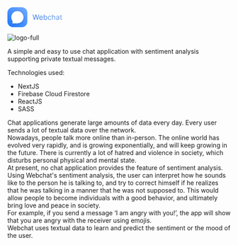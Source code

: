 <svg width="124" height="46" viewBox="0 0 124 46" fill="none" xmlns="http://www.w3.org/2000/svg">
<path d="M32.5029 0H12.5011C5.59694 0 0 5.59694 0 12.5011V32.5029C0 39.4071 5.59694 45.004 12.5011 45.004H32.5029C39.4071 45.004 45.004 39.4071 45.004 32.5029V12.5011C45.004 5.59694 39.4071 0 32.5029 0Z" fill="url(#paint0_linear_114_162)"/>
<g filter="url(#filter0_d_114_162)">
<path fill-rule="evenodd" clip-rule="evenodd" d="M23.1018 36.2614C30.4526 35.9473 36.3156 29.8886 36.3156 22.4605C36.3156 14.8314 30.1311 8.64673 22.5019 8.64673C14.8729 8.64673 8.68823 14.8314 8.68823 22.4605C8.68823 25.1468 9.45503 27.6539 10.7817 29.7751C10.9148 30.0901 11.1276 30.6644 11.4533 31.707C11.7912 32.7889 11.5769 33.8574 11.3972 34.6905L11.3814 34.7636C11.2988 35.1456 11.2262 35.4812 11.2309 35.7354C11.2335 35.8717 11.2581 35.9929 11.3219 36.0879C11.3873 36.1851 11.4883 36.2467 11.6262 36.2727C11.7568 36.2973 12.0341 36.3151 12.4135 36.3278C12.795 36.3407 13.285 36.3488 13.8443 36.3533C14.9629 36.3621 16.3604 36.3562 17.7264 36.3444C19.0925 36.3327 20.4272 36.3149 21.4206 36.3003C21.9171 36.2929 22.3284 36.2863 22.6155 36.2814C22.7591 36.2791 22.8716 36.2772 22.9482 36.2758L23.0357 36.2743L23.0581 36.2739L23.0637 36.2738H23.0652H23.0656C23.0656 36.2738 23.0656 36.2738 23.0655 36.2629L23.0656 36.2738C23.0792 36.2736 23.0917 36.2689 23.1018 36.2614ZM20.9036 36.1827C16.8403 35.7145 13.3137 33.4832 11.1083 30.2733C11.2292 30.6071 11.3817 31.0587 11.5726 31.6698C11.9215 32.7866 11.6988 33.8854 11.5194 34.7168L11.5056 34.7809C11.4211 35.172 11.3515 35.4941 11.3559 35.7331C11.3583 35.8579 11.3809 35.9515 11.4257 36.0182C11.4689 36.0824 11.5376 36.1288 11.6494 36.1498C11.7687 36.1723 12.0358 36.1899 12.4178 36.2029C12.7977 36.2158 13.2863 36.2238 13.8453 36.2283C14.9627 36.2371 16.3595 36.2312 17.7252 36.2194C18.867 36.2096 19.9868 36.1957 20.9036 36.1827Z" fill="white"/>
<path d="M12.9243 30.8726C12.9287 31.2393 13.0774 31.5794 13.1056 31.9433C13.1301 32.2585 13.2328 32.5639 13.2654 32.8784C13.2706 32.9284 13.2832 32.9813 13.2963 33.0301C13.3202 33.1198 13.2813 32.8447 13.2674 32.7528C13.2283 32.494 13.1604 32.2415 13.0788 31.9936C13.0326 31.8533 12.9872 31.7221 12.9016 31.5996C12.8948 31.5899 12.8706 31.525 12.8586 31.5284C12.8344 31.5354 12.8519 31.791 12.8519 31.8178C12.8519 31.9639 12.8474 32.1086 12.8761 32.2528C12.8968 32.3575 12.9243 32.4576 12.9243 32.5649C12.9243 32.5899 12.9252 32.5146 12.9231 32.4898C12.9143 32.3891 12.8943 32.2863 12.8774 32.187C12.8442 31.9922 12.8058 31.7955 12.7553 31.6043C12.728 31.5012 12.6845 31.3414 12.6102 31.2592C12.5531 31.1961 12.5032 31.1284 12.4592 31.0539C12.3541 30.8759 12.2723 30.7113 12.1323 30.5585C12.0915 30.5139 12.0618 30.4607 12.0115 30.4195C11.9613 30.3785 11.9082 30.3318 11.8611 30.2872C11.8298 30.2577 11.8432 30.2812 11.8584 30.3047C11.8824 30.3418 11.8706 30.3896 11.898 30.4262C11.928 30.4662 11.96 30.5616 11.9692 30.6121C11.9906 30.7301 12.0776 30.8446 12.1027 30.9638C12.1176 31.0345 12.1251 31.0999 12.1417 31.1679C12.1601 31.2436 12.1709 31.3196 12.1873 31.3935C12.1997 31.4494 12.1957 31.5479 12.2236 31.5949C12.251 31.6411 12.2598 31.7186 12.2598 31.7721C12.2598 31.8453 12.3049 31.9081 12.3082 31.987C12.3116 32.0702 12.3542 32.1484 12.3565 32.2313C12.359 32.3213 12.4048 32.404 12.4048 32.4971C12.4048 32.5742 12.4333 32.6363 12.4504 32.7092C12.479 32.8305 12.4532 32.9842 12.4532 33.108C12.4532 33.1872 12.4977 33.2588 12.5014 33.3375C12.5041 33.3928 12.5462 33.4368 12.5498 33.492C12.5514 33.5175 12.5429 33.5499 12.5558 33.5731C12.5766 33.6104 12.562 33.6905 12.562 33.7336C12.562 33.7851 12.562 33.6306 12.562 33.5791" stroke="white" stroke-width="0.375033" stroke-linecap="round"/>
<path d="M12.5152 33.407C12.5152 33.4351 12.515 33.4609 12.5049 33.4875C12.4965 33.5099 12.4982 33.5337 12.4943 33.5571C12.4905 33.5793 12.4818 33.5979 12.4818 33.6205C12.4818 33.6885 12.4818 33.7565 12.4818 33.8245C12.4818 33.8861 12.4714 33.9455 12.4568 34.0044C12.444 34.0551 12.4508 34.1065 12.4376 34.1569C12.4297 34.1875 12.4275 34.2163 12.4275 34.2477C12.4275 34.2742 12.4166 34.2961 12.415 34.3224C12.4135 34.3461 12.4049 34.3763 12.3964 34.398C12.384 34.4302 12.3963 34.3804 12.3973 34.372C12.3996 34.3538 12.4009 34.3383 12.4056 34.32C12.4097 34.3048 12.4134 34.2571 12.4107 34.2727C12.4047 34.3089 12.4015 34.34 12.3866 34.3744C12.3782 34.3937 12.369 34.4106 12.363 34.4304C12.3571 34.4502 12.3501 34.4735 12.3407 34.4917C12.3325 34.5078 12.3278 34.5289 12.3273 34.547C12.327 34.5546 12.3272 34.5521 12.3282 34.5446C12.3309 34.5234 12.3354 34.5025 12.3398 34.4816C12.3575 34.3962 12.3756 34.3113 12.3899 34.2255" stroke="white" stroke-width="0.375033" stroke-linecap="round"/>
<path d="M12.39 34.5342C12.3746 34.5973 12.3647 34.6672 12.3367 34.7267C12.3314 34.738 12.3285 34.7454 12.32 34.7546C12.3073 34.7683 12.294 34.814 12.294 34.768C12.294 34.7514 12.294 34.7346 12.294 34.718C12.294 34.6885 12.2726 34.741 12.2699 34.7481C12.2431 34.8162 12.2209 34.8878 12.1875 34.9529C12.1695 34.988 12.1547 35.023 12.1476 35.0621C12.1405 35.1011 12.1228 35.1371 12.1228 35.1782C12.1228 35.2192 12.1051 35.2549 12.0987 35.2946C12.0935 35.3271 12.0872 35.3601 12.079 35.3922C12.0503 35.5038 12.0429 35.6256 12.0604 35.7392C12.0661 35.7762 12.0729 35.8171 12.0843 35.8526C12.0877 35.8631 12.0934 35.8736 12.0996 35.8828C12.1065 35.8929 12.1114 35.9075 12.1186 35.9162C12.15 35.9542 12.1889 35.9544 12.2272 35.9788C12.2607 36.0002 12.3154 36.0017 12.3545 36.0102C12.3689 36.0133 12.3839 36.0206 12.3986 36.0206C12.4097 36.0206 12.4204 36.0199 12.4311 36.0233C12.4685 36.0351 12.5049 36.0403 12.5433 36.0477C12.5752 36.0538 12.6023 36.0623 12.6349 36.0623C12.6968 36.0623 12.763 36.0562 12.8242 36.0665C12.8621 36.0728 12.8954 36.0791 12.9342 36.0791C12.9782 36.0791 13.0227 36.077 13.0663 36.0832C13.0941 36.0872 13.1227 36.0912 13.1509 36.0916C13.1826 36.0918 13.2066 36.096 13.2369 36.1015C13.2575 36.1053 13.2789 36.1037 13.2997 36.1068C13.3175 36.1096 13.3338 36.1171 13.3514 36.1201C13.3723 36.1236 13.3958 36.1207 13.4168 36.1207C13.4706 36.1207 13.5244 36.1207 13.578 36.1207C13.7063 36.1207 13.8346 36.1207 13.9629 36.1207C13.9813 36.1207 13.9952 36.1276 14.0125 36.1289C14.0354 36.1306 14.0591 36.1291 14.0821 36.1291C14.1545 36.1291 14.2256 36.1375 14.298 36.1375C14.4288 36.1375 14.5592 36.1416 14.69 36.1416C14.743 36.1416 14.7956 36.1459 14.8487 36.1459C14.9002 36.1459 14.9526 36.1427 15.0036 36.15" stroke="white" stroke-width="0.375033" stroke-linecap="round"/>
<path d="M15.0446 36.1201H21.6897" stroke="white" stroke-width="0.375033" stroke-linecap="round"/>
<path d="M12.3247 31.0852C12.3413 31.3669 12.4467 31.633 12.4754 31.9109C12.4907 32.0598 12.5515 32.2227 12.6157 32.3567C12.7611 32.66 12.8177 32.9976 12.8177 33.3317C12.8177 33.6661 12.8177 34.0005 12.8177 34.3347C12.8177 34.4594 12.7707 34.549 12.7438 34.6669C12.7108 34.8112 12.6463 34.9398 12.6013 35.0797C12.5897 35.1162 12.5964 35.1586 12.5959 35.1961C12.5953 35.2377 12.5808 35.2723 12.5739 35.3125C12.5675 35.3498 12.5714 35.3846 12.5562 35.4207C12.5488 35.4382 12.516 35.5205 12.5239 35.4583C12.5405 35.3282 12.5773 35.1974 12.6034 35.0688C12.6498 34.8403 12.6838 34.6089 12.7342 34.3814C12.7598 34.2655 12.7784 34.1536 12.7807 34.0348C12.7829 33.9191 12.7674 34.0313 12.7472 34.0876C12.6903 34.2455 12.6265 34.4011 12.5725 34.56C12.526 34.697 12.4963 34.839 12.4487 34.9757C12.406 35.0977 12.3943 35.2226 12.3425 35.34C12.3066 35.4212 12.1538 35.6227 12.2658 35.6919C12.4907 35.8305 12.7066 35.8548 12.9628 35.8548C13.1876 35.8548 13.4307 35.8295 13.653 35.8624C13.7549 35.8774 13.8587 35.8918 13.9598 35.9109C14.027 35.9236 14.0844 35.9506 14.1542 35.9528C14.4203 35.9608 14.6877 35.9534 14.954 35.9534C15.084 35.9534 15.227 35.9704 15.3559 35.952C15.4424 35.9396 15.5307 35.9078 15.6174 35.8918C15.7291 35.8711 15.8447 35.8623 15.9536 35.8301C16.3225 35.7212 16.7317 35.7562 17.1114 35.7562C17.6909 35.7562 18.2704 35.7562 18.8499 35.7562C19.1954 35.7562 19.5409 35.7562 19.8864 35.7562C19.9438 35.7562 20.0011 35.7562 20.0583 35.7562C20.1161 35.7562 20.0932 35.789 20.1261 35.8055" stroke="white" stroke-width="0.375033" stroke-linecap="round"/>
<path d="M19.3744 35.6575C19.094 35.6436 18.8135 35.6073 18.5329 35.589C18.271 35.5721 18.0171 35.5125 17.7613 35.4576C17.481 35.3975 17.2012 35.3399 16.9218 35.2761C16.6493 35.214 16.3704 35.1862 16.0974 35.1262C15.5662 35.0095 15.0462 34.7384 14.6116 34.4142C14.4753 34.3123 14.3922 34.1923 14.2912 34.0588C14.2206 33.9655 14.1307 33.9026 14.0378 33.8335C13.9503 33.7684 13.89 33.683 13.8222 33.5986C13.7492 33.5078 13.6728 33.4163 13.6093 33.3186C13.5053 33.1585 13.4025 32.9979 13.2984 32.8379C13.2343 32.7394 13.2065 32.6256 13.1574 32.5216C13.1341 32.4725 13.0663 32.3439 13.0643 32.4764C13.0598 32.7706 13.0643 33.0654 13.0643 33.3597C13.0643 33.476 13.0855 33.6146 13.0588 33.7281C13.0316 33.8431 12.9859 33.9609 12.9684 34.0773C12.9534 34.1774 12.9176 34.2789 12.9164 34.3785C12.9151 34.4804 12.904 34.5814 12.904 34.6839C12.904 34.7806 12.9059 34.8775 12.904 34.9742C12.9025 35.0561 12.8646 35.1277 12.8451 35.2056C12.8267 35.2792 12.7966 35.3582 12.7712 35.4303C12.7506 35.4886 12.7506 35.5518 12.7342 35.611C12.7168 35.6738 12.7749 35.6175 12.7937 35.6014C12.8441 35.5584 12.91 35.5096 12.9479 35.4549C12.9765 35.4134 12.9967 35.3594 13.0095 35.3111C13.0256 35.2494 13.0608 35.1959 13.0765 35.1343C13.1271 34.9376 13.1323 34.7318 13.1629 34.5319C13.177 34.4395 13.2054 34.35 13.2176 34.2573C13.2276 34.181 13.2195 34.1043 13.2271 34.028C13.2348 33.9527 13.2553 33.8835 13.2724 33.8102C13.2902 33.7341 13.2914 33.6555 13.3134 33.5802C13.3339 33.5103 13.3512 33.4474 13.36 33.3747C13.3637 33.3446 13.3839 33.2727 13.3847 33.3487C13.3877 33.6581 13.3847 33.9677 13.3847 34.2771C13.3847 34.5402 13.4077 34.8148 13.3724 35.0755C13.3572 35.1876 13.3139 35.2919 13.3108 35.4055C13.3098 35.4413 13.2559 35.5158 13.2244 35.5315C13.1811 35.5531 13.1013 35.618 13.1013 35.5398C13.1013 35.1203 13.1843 34.6881 13.2641 34.2771C13.3217 33.9816 13.2984 33.6748 13.2984 33.3747C13.2984 33.2319 13.2984 33.089 13.2984 32.9462" stroke="white" stroke-width="0.375033" stroke-linecap="round"/>
<path d="M13.0889 32.0588C13.4394 32.2937 13.7502 32.5816 14.0995 32.8189C14.2891 32.9477 14.4831 33.0837 14.6898 33.1846C14.7189 33.1988 14.8508 33.2626 14.7499 33.1982C14.2116 32.8547 13.6386 32.5793 13.0848 32.2644C12.995 32.2132 13.2098 32.4302 13.286 32.4999C13.552 32.7422 13.8954 32.9063 14.2119 33.0709C14.3124 33.1232 14.4179 33.1832 14.5281 33.2147C14.5638 33.2248 14.4584 33.1893 14.4226 33.1791C14.1901 33.1122 13.9583 33.0584 13.7188 33.0216C13.6902 33.0172 13.6049 33.0068 13.6318 33.0174C13.7054 33.0466 13.7861 33.0666 13.8626 33.0846C14.357 33.2012 14.863 33.2763 15.3607 33.379C15.5721 33.4226 15.7837 33.4653 15.9954 33.5077C16.0454 33.5177 16.1964 33.5378 16.1454 33.5378C16.065 33.5378 15.9686 33.5158 15.8934 33.503C15.5341 33.4412 15.1768 33.3757 14.8143 33.3338C14.4648 33.2934 14.112 33.2654 13.7599 33.2639C13.6962 33.2637 13.6283 33.2638 13.5654 33.2791C13.4579 33.305 13.6451 33.3725 13.6641 33.3776C13.9556 33.4566 14.2731 33.4386 14.5719 33.4392C14.673 33.4395 14.7825 33.4295 14.8835 33.4413C14.9245 33.4461 14.8035 33.4648 14.7623 33.468C14.4496 33.4921 14.1335 33.472 13.8202 33.479C13.7609 33.4802 13.6843 33.4758 13.6243 33.4878C13.562 33.5003 13.7512 33.4886 13.8147 33.4886C14.2782 33.4886 14.743 33.4835 15.2059 33.5132C15.2599 33.5166 15.419 33.5347 15.3655 33.5426C15.2549 33.559 15.1346 33.55 15.0238 33.5502C14.6111 33.551 14.1969 33.539 13.7846 33.5583C13.6737 33.5636 13.343 33.5761 13.4532 33.5899C13.8437 33.6387 14.2466 33.6211 14.639 33.6241C15.0553 33.6272 15.4787 33.6294 15.8906 33.6981C15.8974 33.6992 15.9049 33.6996 15.9105 33.7035C15.9234 33.7125 15.8796 33.7094 15.864 33.7097C15.7475 33.7125 15.6306 33.7104 15.5141 33.7104C15.0774 33.7104 14.6366 33.6929 14.2009 33.7241C14.0718 33.7334 13.9383 33.7469 13.8119 33.7761C13.7596 33.7882 13.7733 33.7989 13.8174 33.809C14.1185 33.8779 14.4355 33.8983 14.7432 33.9049C14.926 33.9088 15.1093 33.9076 15.2922 33.9076C15.3417 33.9076 15.4342 33.8964 15.4881 33.9103C15.5118 33.9165 15.4393 33.9186 15.4148 33.9193C15.2746 33.9223 15.1339 33.9196 14.9937 33.9199C14.6188 33.9205 14.2091 33.8833 13.8393 33.9638C13.7529 33.9825 13.8677 34.0038 13.8832 34.0069C14.053 34.04 14.2285 34.0453 14.4007 34.05C14.8538 34.0624 15.3075 34.0555 15.7606 34.0555C16.5749 34.0555 14.1318 34.048 13.3175 34.0583C13.177 34.06 13.0326 34.0584 12.8924 34.0739C12.8444 34.0793 12.8456 34.0881 12.8917 34.1006C13.3593 34.2275 13.8586 34.2748 14.3377 34.3307C14.931 34.4 15.5311 34.4467 16.1139 34.5841C16.1458 34.5916 16.2358 34.6094 16.1405 34.6156C15.9749 34.6263 15.8072 34.6222 15.6415 34.6224C15.1223 34.6232 14.5939 34.5944 14.0762 34.6402C14.0293 34.6443 13.9007 34.6444 13.9386 34.6723C13.9858 34.7072 14.1518 34.7115 14.1954 34.7156C14.8204 34.7732 15.4555 34.7445 16.0824 34.7456C16.1221 34.7457 16.1618 34.7456 16.2015 34.7463C16.2888 34.7478 16.1874 34.7512 16.17 34.7518C15.911 34.76 15.6514 34.7577 15.3922 34.758C14.7905 34.7585 14.1889 34.7546 13.5873 34.7676C13.513 34.7692 13.5984 34.7463 13.6188 34.7402C13.7487 34.7012 13.8807 34.6702 14.0118 34.6361C14.031 34.6312 14.1746 34.6086 14.1974 34.5799C14.2232 34.5477 14.1175 34.5564 14.0762 34.5539C13.7981 34.5367 13.5138 34.5431 13.2354 34.5512C13.1906 34.5526 13.0575 34.5604 13.1019 34.5663C13.2325 34.5836 13.3744 34.5728 13.5052 34.5731C13.8402 34.5737 14.1752 34.5731 14.5104 34.5731C14.9414 34.5731 13.6284 34.5246 13.2204 34.6634C13.0604 34.718 13.2939 34.8288 13.3463 34.8525C13.6701 34.9977 14.0248 35.0586 14.3734 35.1099C14.4434 35.1202 14.5139 35.1312 14.5843 35.1386C14.5988 35.1402 14.6163 35.14 14.587 35.14C14.3119 35.14 14.0362 35.1351 13.7613 35.1455C13.6454 35.1499 13.5155 35.1504 13.4039 35.1886C13.3175 35.2181 13.4345 35.2229 13.449 35.2236C13.9937 35.2477 14.5431 35.2251 15.0882 35.2262C15.2462 35.2266 15.4136 35.2184 15.5716 35.2386C15.5831 35.2401 15.5954 35.2405 15.6059 35.2455C15.6249 35.2545 15.564 35.2507 15.5428 35.251C15.0573 35.2546 14.5713 35.2426 14.0858 35.2564C13.939 35.2606 13.7717 35.2563 13.6278 35.2955C13.5164 35.3259 13.6829 35.357 13.6956 35.3591C13.935 35.3989 14.1861 35.3938 14.4275 35.3968C14.7116 35.4003 14.9958 35.3989 15.2799 35.3989C15.3727 35.3989 15.4742 35.391 15.5675 35.3995C15.6294 35.4051 15.4433 35.4073 15.3812 35.4084C14.9974 35.416 14.6134 35.4049 14.2296 35.4166C14.0516 35.4221 13.8719 35.4274 13.6948 35.4475C13.6718 35.45 13.6128 35.4714 13.6339 35.481C13.7373 35.5283 13.8732 35.544 13.9817 35.557C14.3024 35.5954 14.6261 35.6009 14.9485 35.6057C15.1819 35.609 15.4156 35.6053 15.649 35.6098C15.677 35.6103 15.8386 35.5994 15.8756 35.6275C15.8806 35.6314 15.8634 35.6313 15.8571 35.6317C15.8225 35.6339 15.6699 35.633 15.664 35.633C15.4456 35.633 15.2272 35.633 15.0088 35.633C14.5788 35.633 14.1422 35.6129 13.7133 35.6522C13.7003 35.6534 13.6266 35.6577 13.7072 35.6577C13.8703 35.6577 14.0336 35.6577 14.1967 35.6577C14.8599 35.6577 15.5232 35.6577 16.1864 35.6577C16.3112 35.6577 16.4388 35.6524 16.5637 35.6583C16.6342 35.6617 16.4227 35.6663 16.3522 35.6673C15.0238 35.6855 13.6943 35.67 12.3659 35.67C11.3488 35.67 14.3999 35.6665 15.4168 35.67C15.7084 35.6709 16.5818 35.6952 16.2905 35.7069C16.0568 35.7164 15.8206 35.7069 15.5866 35.7069C15.4552 35.7069 15.0612 35.6997 15.1923 35.7097C15.6632 35.7459 16.1508 35.6765 16.6164 35.6179C16.8713 35.5859 17.1256 35.5459 17.3785 35.5009C17.4619 35.486 17.548 35.4724 17.6284 35.444C17.6739 35.428 17.6548 35.4211 17.6168 35.418C17.4843 35.407 17.349 35.4114 17.2162 35.4111C16.6204 35.4103 14.8342 35.412 15.4292 35.4426C16.1151 35.478 16.8091 35.4481 17.4956 35.4481C17.7647 35.4481 18.0338 35.4481 18.3028 35.4481C18.352 35.4481 18.4987 35.4443 18.4501 35.4509C18.3328 35.4668 18.1983 35.4593 18.0837 35.4598C17.5938 35.4621 17.1037 35.4605 16.6137 35.4605C15.7574 35.4605 14.901 35.4605 14.0447 35.4605C14.0007 35.4605 13.9566 35.4605 13.9126 35.4605C13.8918 35.4605 13.8711 35.4605 13.8503 35.4605C13.8393 35.4605 13.8722 35.4605 13.8832 35.4605C14.1397 35.4605 14.3962 35.4609 14.6528 35.4605C15.1707 35.4596 15.6885 35.456 16.2063 35.4475C16.5033 35.4426 16.8058 35.4453 17.1026 35.4208C17.1402 35.4176 17.2485 35.4064 17.2129 35.394C17.1285 35.3649 16.9148 35.387 16.8492 35.3865C15.9944 35.3805 15.1426 35.327 14.2885 35.2961C14.1685 35.2918 13.8082 35.2879 13.9283 35.2879C14.0867 35.2879 14.2451 35.2888 14.4035 35.2879C15.5357 35.2821 16.6771 35.2621 17.8009 35.114C17.9532 35.094 18.1636 35.0799 18.3138 35.025C18.3756 35.0025 18.1857 34.9911 18.1201 34.988C17.317 34.95 16.5067 34.9798 15.7031 34.9798C15.1951 34.9798 13.6709 34.9798 14.179 34.9798C14.6929 34.9798 15.2069 34.9798 15.7209 34.9798C16.4074 34.9798 17.0939 34.9798 17.7804 34.9798C18.3062 34.9798 16.7287 34.9798 16.2029 34.9798C15.5876 34.9798 13.7417 34.9828 14.357 34.9798C15.1242 34.9761 15.8794 34.8963 16.6369 34.7745C16.7397 34.7578 16.8422 34.7395 16.9445 34.7196C16.9989 34.7091 17.1424 34.7041 17.1019 34.6662C17.0359 34.6044 16.7468 34.6207 16.6822 34.6183C16.058 34.5951 15.4331 34.6169 14.8089 34.5909C14.785 34.5899 14.7613 34.5894 14.7376 34.5868C14.6864 34.5811 14.8408 34.5854 14.8924 34.5854C15.1941 34.5854 15.4958 34.5867 15.7975 34.5854C16.1533 34.5839 16.5111 34.5859 16.8657 34.5532C16.9301 34.5473 17.1154 34.5117 17.0519 34.4992C16.8691 34.4629 16.6561 34.4774 16.4733 34.4759C16.1061 34.4727 15.7389 34.4753 15.3717 34.4746C15.2348 34.4742 14.8312 34.4991 14.9615 34.4574C15.1251 34.405 15.3145 34.3965 15.4826 34.3663C15.601 34.345 15.7694 34.334 15.8811 34.2773C15.9451 34.2448 15.836 34.203 15.8195 34.1965C15.657 34.133 15.4691 34.122 15.2963 34.1171C15.2902 34.1169 15.2279 34.1176 15.2847 34.1095C15.3917 34.0943 15.5 34.0876 15.6072 34.0746C15.7557 34.0566 15.9034 34.0329 16.0509 34.0083C16.0863 34.0023 16.2063 33.9961 16.2453 33.9691C16.269 33.9529 16.1885 33.9583 16.1598 33.9589C16.0864 33.9605 16.0128 33.9673 15.94 33.976C15.8271 33.9896 15.9385 34.0221 15.9865 34.0363C16.0106 34.0434 16.1574 34.0623 16.1673 34.091C16.1827 34.1361 16.2012 34.1804 16.2165 34.2253C16.2477 34.3158 16.1432 34.4368 16.0741 34.4786C15.9835 34.5336 15.8521 34.5159 15.751 34.5334C15.6636 34.5484 15.5731 34.5948 15.5223 34.6703C15.4641 34.7568 15.4385 34.8762 15.4333 34.9785C15.4267 35.1077 15.4181 35.2494 15.4361 35.3783C15.4523 35.4955 15.5833 35.5569 15.6935 35.559C15.9671 35.5645 16.2414 35.559 16.5151 35.559" stroke="white" stroke-width="0.375033" stroke-linecap="round"/>
<path d="M14.0997 34.2282C13.9305 34.0929 13.7684 33.9576 13.6368 33.7844C13.6091 33.7481 13.5959 33.7085 13.5696 33.6733" stroke="white" stroke-width="0.375033" stroke-linecap="round"/>
<path d="M13.5817 34.1043C13.5536 34.0313 13.4956 33.9392 13.4956 33.8582" stroke="white" stroke-width="0.375033" stroke-linecap="round"/>
<path d="M11.2012 30.2368C11.2692 30.3313 11.3338 30.4373 11.3604 30.5507C11.3771 30.6214 11.4065 30.6895 11.4246 30.7601C11.4347 30.7999 11.4586 30.8264 11.4618 30.8676C11.4631 30.8845 11.4858 30.9049 11.4918 30.9235C11.4986 30.9448 11.4984 30.9678 11.513 30.9856C11.5542 31.0359 11.6077 31.1385 11.6107 31.2069C11.6161 31.327 11.6792 31.4394 11.6852 31.5586C11.6868 31.5913 11.6956 31.6427 11.7131 31.6702C11.7408 31.7137 11.7466 31.7782 11.7829 31.8146C11.8172 31.8488 11.827 31.9312 11.8434 31.9753C11.8707 32.0486 11.8921 32.1426 11.8998 32.22C11.9058 32.2796 11.9321 32.3393 11.9365 32.3984C11.9389 32.4299 11.9521 32.4599 11.9624 32.4894C11.9821 32.5461 11.9738 32.608 11.9882 32.6657C12.0095 32.7508 12.0186 32.8255 12.0203 32.9124C12.0212 32.9573 12.0443 32.9972 12.0534 33.0406C12.0668 33.1046 12.0575 33.1777 12.0575 33.2428C12.0575 33.3143 12.0575 33.3858 12.0575 33.4574C12.0575 33.4715 12.0575 33.5519 12.0575 33.5024C12.0575 33.464 12.0575 33.4255 12.0575 33.3871C12.0575 33.3306 12.0536 33.2768 12.0487 33.2211C12.046 33.1892 12.0288 33.168 12.0208 33.1373C12.0167 33.1214 12.0017 33.0688 12.0017 33.1131C12.0017 33.2612 12.0086 33.4031 11.9758 33.5464C11.9635 33.6004 11.9738 33.6691 11.9738 33.7243C11.9738 33.7971 11.977 33.8708 11.9738 33.9435C11.971 34.0048 11.9338 34.066 11.9277 34.127C11.9219 34.1849 11.8963 34.2348 11.8853 34.2899C11.8686 34.3738 11.8554 34.4573 11.8414 34.5413C11.8333 34.5897 11.8066 34.6318 11.799 34.6798C11.7914 34.7276 11.7919 34.7635 11.7741 34.8102C11.7465 34.883 11.7252 34.9759 11.7224 35.0542C11.7209 35.0976 11.6941 35.127 11.6873 35.168C11.6818 35.2011 11.6851 35.2365 11.6702 35.2679C11.6504 35.3096 11.6141 35.3619 11.6107 35.41C11.6095 35.4274 11.5881 35.4673 11.6014 35.4255C11.6113 35.3948 11.6105 35.3639 11.6206 35.333C11.6433 35.2629 11.6335 35.1935 11.6614 35.1246C11.6787 35.0819 11.6972 35.0355 11.7178 34.9942C11.7238 34.9822 11.7416 34.9282 11.741 34.9529C11.7397 35.0106 11.725 35.073 11.7111 35.1288C11.6989 35.1775 11.691 35.232 11.6749 35.2793C11.6456 35.3649 11.6364 35.4552 11.6128 35.5424C11.6037 35.576 11.5735 35.6879 11.5735 35.5937C11.5735 35.5544 11.5737 35.5233 11.5875 35.4865C11.5937 35.47 11.612 35.3941 11.6107 35.441C11.6094 35.4877 11.5928 35.53 11.5776 35.5734C11.5672 35.6035 11.577 35.637 11.5689 35.6681C11.5681 35.6711 11.5442 35.7789 11.5363 35.7711C11.5141 35.7488 11.5378 35.5583 11.5549 35.5378C11.5945 35.4903 11.5435 35.6617 11.527 35.7213C11.5186 35.7517 11.5151 35.7828 11.5083 35.8134C11.4993 35.8541 11.499 35.8919 11.499 35.9333C11.499 35.998 11.5676 35.9918 11.6118 36.0083C11.7155 36.0472 11.8324 36.0132 11.936 36.0586C11.9688 36.0728 12.0331 36.0798 12.0689 36.0823C12.0901 36.0837 12.105 36.1002 12.1248 36.101C12.1474 36.1017 12.1703 36.101 12.193 36.101C12.2165 36.101 12.262 36.1065 12.223 36.0771C12.1564 36.0272 12.0724 35.9977 12.0296 35.9199C11.976 35.8224 11.9272 35.7084 11.9272 35.5962C11.9272 35.5719 11.9387 35.4088 11.9122 35.4985C11.8909 35.5705 11.8635 35.6394 11.8357 35.7089C11.8213 35.7451 11.8237 35.7867 11.8062 35.8217C11.7683 35.8974 11.8481 35.657 11.8776 35.5775C11.9206 35.4617 11.9728 35.3493 12.01 35.2311C12.0452 35.1189 12.0636 35.0017 12.0844 34.8862C12.1136 34.7238 12.1446 34.5595 12.1858 34.3996C12.2015 34.3386 12.2058 34.2762 12.223 34.2155C12.2396 34.1572 12.2322 34.094 12.2499 34.0377C12.2811 33.9384 12.3165 33.8178 12.3182 33.7119C12.3197 33.6114 12.3182 33.5109 12.3182 33.4103C12.3182 33.3307 12.3282 33.2437 12.3176 33.1647C12.3081 33.0929 12.3108 33.0203 12.2902 32.9496C12.2755 32.8989 12.2746 32.8434 12.2644 32.7914C12.2565 32.7513 12.237 32.7165 12.2297 32.6755C12.2162 32.5995 12.1982 32.5208 12.1785 32.4459C12.1513 32.3419 12.1377 32.233 12.1046 32.131C12.0748 32.0394 12.0682 31.9365 12.0317 31.8481C12.0016 31.7755 12.0002 31.6896 11.9738 31.6154C11.9447 31.5342 11.9584 31.4358 11.9231 31.3589C11.8983 31.305 11.8976 31.2314 11.8341 31.2234" stroke="white" stroke-width="0.375033" stroke-linecap="round"/>
<path d="M11.4873 31.0044C11.4901 31.1023 11.5088 31.2008 11.5197 31.298C11.5283 31.3757 11.5255 31.248 11.5234 31.2313C11.5195 31.1994 11.5054 31.1705 11.5018 31.1388C11.4966 31.0916 11.5097 31.1779 11.513 31.1885C11.5563 31.3262 11.6196 31.451 11.6515 31.5928C11.6664 31.659 11.6837 31.7242 11.7005 31.7898C11.712 31.8349 11.7149 31.8756 11.7374 31.9176C11.7761 31.9899 11.8121 32.0783 11.8224 32.1605C11.8295 32.2172 11.8483 32.2709 11.8605 32.3273C11.8737 32.3875 11.8755 32.4508 11.8755 32.5121C11.8755 32.6948 11.8755 32.8774 11.8755 33.06C11.8755 33.1387 11.8755 33.2173 11.8755 33.296C11.8755 33.3672 11.8973 33.4351 11.8887 33.5092C11.8844 33.5467 11.8873 33.5893 11.8721 33.624C11.8605 33.6505 11.8531 33.6852 11.8531 33.714C11.8531 33.7577 11.843 33.8088 11.8344 33.8517C11.8253 33.8971 11.83 33.942 11.8195 33.9876C11.7976 34.0824 11.7677 34.1773 11.7556 34.2742C11.7431 34.3746 11.7017 34.4731 11.6963 34.5757C11.6936 34.6277 11.6734 34.6786 11.6623 34.7292C11.653 34.7716 11.643 34.8134 11.6349 34.8561C11.6177 34.9477 11.5876 35.0413 11.5582 35.1293C11.5303 35.213 11.5152 35.3018 11.5022 35.3889C11.4925 35.4548 11.4724 35.5131 11.4724 35.5801" stroke="white" stroke-width="0.375033" stroke-linecap="round"/>
<path d="M10.5386 29.2302C10.857 29.8344 11.0096 30.202 11.2428 30.8162" stroke="white" stroke-width="0.125011" stroke-linecap="round"/>
</g>
<path d="M60.2121 28.2651L57.004 16.5327H58.4477L60.8996 26.0883H61.0142L63.5118 16.5327H65.116L67.6136 26.0883H67.7282L70.1801 16.5327H71.6238L68.4157 28.2651H66.9491L64.3598 18.9159H64.268L61.6786 28.2651H60.2121ZM76.0808 28.4485C75.2328 28.4485 74.5015 28.2614 73.8866 27.887C73.2755 27.5089 72.8039 26.982 72.4715 26.3059C72.1432 25.6262 71.979 24.8356 71.979 23.9343C71.979 23.033 72.1432 22.2386 72.4715 21.5512C72.8039 20.8598 73.2661 20.3214 73.8579 19.9356C74.4538 19.5461 75.1488 19.3513 75.9431 19.3513C76.4016 19.3513 76.8541 19.4276 77.3009 19.5805C77.7478 19.7333 78.1546 19.9815 78.5211 20.3251C78.8878 20.6651 79.18 21.1158 79.3976 21.6772C79.6154 22.2386 79.7241 22.9298 79.7241 23.751V24.3239H72.9414V23.1551H78.3493C78.3493 22.6587 78.25 22.2156 78.0514 21.8261C77.8566 21.4365 77.5779 21.129 77.2151 20.9039C76.8559 20.6785 76.4321 20.5657 75.9431 20.5657C75.4047 20.5657 74.9388 20.6995 74.5454 20.9669C74.1558 21.2304 73.8561 21.574 73.646 21.998C73.4359 22.422 73.3309 22.8763 73.3309 23.3615V24.1405C73.3309 24.805 73.4455 25.3684 73.6746 25.8305C73.9076 26.2888 74.2303 26.6383 74.6428 26.8788C75.0552 27.1156 75.5346 27.234 76.0808 27.234C76.4358 27.234 76.7566 27.1845 77.0431 27.0851C77.3334 26.982 77.5836 26.8292 77.7936 26.6267C78.0037 26.4205 78.166 26.1646 78.2806 25.8591L79.5867 26.2258C79.4492 26.6687 79.2181 27.0584 78.8935 27.3945C78.5688 27.7267 78.1679 27.9864 77.6905 28.1736C77.213 28.3569 76.6765 28.4485 76.0808 28.4485ZM81.9641 28.2651V16.5327H83.316V20.8637H83.4306C83.5299 20.7109 83.6674 20.5162 83.8432 20.2794C84.0226 20.0388 84.2786 19.8248 84.6108 19.6376C84.9469 19.4467 85.4014 19.3513 85.9743 19.3513C86.7152 19.3513 87.3682 19.5365 87.9335 19.907C88.4986 20.2774 88.9397 20.8025 89.2568 21.4824C89.5738 22.1622 89.7322 22.9642 89.7322 23.8885C89.7322 24.8203 89.5738 25.628 89.2568 26.3116C88.9397 26.9915 88.5007 27.5185 87.9392 27.8928C87.3778 28.2633 86.7305 28.4485 85.9972 28.4485C85.4319 28.4485 84.9793 28.3549 84.6394 28.1678C84.2996 27.9768 84.0379 27.761 83.8546 27.5205C83.6713 27.276 83.5299 27.0735 83.4306 26.9132H83.2703V28.2651H81.9641ZM83.2932 23.8656C83.2932 24.53 83.3906 25.1164 83.5854 25.6242C83.7802 26.1283 84.0647 26.5237 84.4389 26.8101C84.8133 27.0927 85.2715 27.234 85.8138 27.234C86.3791 27.234 86.8508 27.0851 87.2289 26.7872C87.6107 26.4854 87.8972 26.0806 88.0881 25.5728C88.2829 25.0609 88.3803 24.4919 88.3803 23.8656C88.3803 23.2469 88.2849 22.6893 88.0938 22.1927C87.9068 21.6925 87.6221 21.2971 87.2403 21.0069C86.8622 20.7128 86.3867 20.5657 85.8138 20.5657C85.2638 20.5657 84.8017 20.7052 84.4275 20.984C84.0532 21.2589 83.7706 21.6448 83.5797 22.1411C83.3886 22.6339 83.2932 23.2086 83.2932 23.8656ZM95.3751 28.4485C94.5502 28.4485 93.8397 28.2537 93.244 27.8642C92.6483 27.4747 92.1899 26.9381 91.8691 26.2543C91.5483 25.5707 91.388 24.7898 91.388 23.9113C91.388 23.0177 91.5522 22.229 91.8805 21.5454C92.2129 20.858 92.675 20.3214 93.2669 19.9356C93.8627 19.5461 94.5578 19.3513 95.3521 19.3513C95.9708 19.3513 96.5284 19.4659 97.025 19.6949C97.5215 19.9242 97.9282 20.245 98.2451 20.6575C98.5622 21.0699 98.7588 21.5512 98.8353 22.1012H97.4832C97.3802 21.7 97.151 21.345 96.7958 21.0356C96.4444 20.7224 95.9708 20.5657 95.3751 20.5657C94.848 20.5657 94.3859 20.7032 93.9888 20.9783C93.5954 21.2493 93.2879 21.6332 93.0664 22.1297C92.8488 22.6224 92.7399 23.201 92.7399 23.8656C92.7399 24.5453 92.8468 25.1374 93.0607 25.6415C93.2785 26.1456 93.584 26.537 93.9773 26.8158C94.3744 27.0946 94.8404 27.234 95.3751 27.234C95.7265 27.234 96.0453 27.1729 96.3318 27.0507C96.6183 26.9285 96.8608 26.7528 97.0594 26.5237C97.2579 26.2945 97.3992 26.0196 97.4832 25.6988H98.8353C98.7588 26.2182 98.5698 26.686 98.2682 27.1023C97.9702 27.5147 97.575 27.8432 97.0823 28.0877C96.5934 28.3282 96.0243 28.4485 95.3751 28.4485ZM102.164 22.9718V28.2651H100.812V16.5327H102.164V20.8408H102.278C102.485 20.3863 102.794 20.0253 103.206 19.758C103.623 19.4869 104.176 19.3513 104.868 19.3513C105.467 19.3513 105.992 19.4716 106.443 19.7123C106.894 19.949 107.243 20.3137 107.491 20.8064C107.743 21.2952 107.869 21.9178 107.869 22.674V28.2651H106.518V22.7656C106.518 22.0667 106.336 21.5263 105.973 21.1443C105.614 20.7587 105.116 20.5657 104.478 20.5657C104.035 20.5657 103.638 20.6593 103.286 20.8465C102.939 21.0336 102.664 21.3066 102.461 21.6658C102.263 22.0247 102.164 22.4601 102.164 22.9718ZM112.932 28.4715C112.375 28.4715 111.869 28.3665 111.414 28.1564C110.96 27.9425 110.599 27.635 110.331 27.234C110.064 26.8292 109.93 26.3404 109.93 25.7675C109.93 25.2634 110.03 24.8547 110.228 24.5415C110.427 24.2245 110.692 23.9763 111.025 23.7967C111.357 23.6172 111.724 23.4836 112.124 23.3958C112.529 23.3042 112.936 23.2316 113.345 23.1781C113.879 23.1094 114.313 23.0578 114.645 23.0234C114.981 22.9852 115.226 22.9222 115.378 22.8343C115.535 22.7464 115.613 22.5937 115.613 22.3761V22.3302C115.613 21.7651 115.459 21.3258 115.149 21.0126C114.844 20.6995 114.38 20.5429 113.757 20.5429C113.112 20.5429 112.606 20.6842 112.239 20.9669C111.872 21.2493 111.615 21.5512 111.466 21.8719L110.182 21.4137C110.412 20.879 110.717 20.4627 111.099 20.1648C111.485 19.863 111.905 19.6529 112.359 19.5346C112.818 19.4125 113.268 19.3513 113.711 19.3513C113.994 19.3513 114.319 19.3856 114.685 19.4545C115.056 19.5193 115.413 19.655 115.757 19.8611C116.104 20.0673 116.392 20.3787 116.621 20.795C116.851 21.2112 116.965 21.7688 116.965 22.4677V28.2651H115.613V27.0735H115.544C115.453 27.2646 115.3 27.469 115.086 27.6866C114.872 27.9044 114.588 28.0895 114.233 28.2423C113.877 28.395 113.444 28.4715 112.932 28.4715ZM113.138 27.2569C113.673 27.2569 114.124 27.1519 114.491 26.9418C114.861 26.7317 115.14 26.4607 115.327 26.1283C115.518 25.7961 115.613 25.4467 115.613 25.0801V23.8426C115.556 23.9113 115.43 23.9743 115.235 24.0316C115.044 24.0851 114.823 24.1328 114.571 24.1748C114.322 24.2131 114.08 24.2474 113.843 24.278C113.61 24.3047 113.421 24.3277 113.276 24.3467C112.925 24.3926 112.596 24.467 112.291 24.5702C111.989 24.6695 111.745 24.8203 111.557 25.0228C111.374 25.2214 111.282 25.4924 111.282 25.8362C111.282 26.3059 111.456 26.6612 111.804 26.9018C112.155 27.1386 112.6 27.2569 113.138 27.2569ZM123.26 19.4659V20.6116H118.7V19.4659H123.26ZM120.029 17.3576H121.381V25.7445C121.381 26.1265 121.436 26.413 121.547 26.6039C121.661 26.7911 121.807 26.9171 121.982 26.982C122.162 27.0431 122.351 27.0735 122.549 27.0735C122.698 27.0735 122.821 27.066 122.916 27.0507C123.011 27.0315 123.088 27.0164 123.145 27.0048L123.42 28.2194C123.328 28.2537 123.201 28.2882 123.036 28.3224C122.872 28.3608 122.664 28.3797 122.412 28.3797C122.03 28.3797 121.656 28.2977 121.289 28.1334C120.926 27.9692 120.624 27.719 120.384 27.3829C120.147 27.0468 120.029 26.623 120.029 26.1112V17.3576Z" fill="url(#paint1_linear_114_162)"/>
<path d="M60.2121 28.2651L57.004 16.5327H58.4477L60.8996 26.0883H61.0142L63.5118 16.5327H65.116L67.6136 26.0883H67.7282L70.1801 16.5327H71.6238L68.4157 28.2651H66.9491L64.3598 18.9159H64.268L61.6786 28.2651H60.2121ZM76.0808 28.4485C75.2328 28.4485 74.5015 28.2614 73.8866 27.887C73.2755 27.5089 72.8039 26.982 72.4715 26.3059C72.1432 25.6262 71.979 24.8356 71.979 23.9343C71.979 23.033 72.1432 22.2386 72.4715 21.5512C72.8039 20.8598 73.2661 20.3214 73.8579 19.9356C74.4538 19.5461 75.1488 19.3513 75.9431 19.3513C76.4016 19.3513 76.8541 19.4276 77.3009 19.5805C77.7478 19.7333 78.1546 19.9815 78.5211 20.3251C78.8878 20.6651 79.18 21.1158 79.3976 21.6772C79.6154 22.2386 79.7241 22.9298 79.7241 23.751V24.3239H72.9414V23.1551H78.3493C78.3493 22.6587 78.25 22.2156 78.0514 21.8261C77.8566 21.4365 77.5779 21.129 77.2151 20.9039C76.8559 20.6785 76.4321 20.5657 75.9431 20.5657C75.4047 20.5657 74.9388 20.6995 74.5454 20.9669C74.1558 21.2304 73.8561 21.574 73.646 21.998C73.4359 22.422 73.3309 22.8763 73.3309 23.3615V24.1405C73.3309 24.805 73.4455 25.3684 73.6746 25.8305C73.9076 26.2888 74.2303 26.6383 74.6428 26.8788C75.0552 27.1156 75.5346 27.234 76.0808 27.234C76.4358 27.234 76.7566 27.1845 77.0431 27.0851C77.3334 26.982 77.5836 26.8292 77.7936 26.6267C78.0037 26.4205 78.166 26.1646 78.2806 25.8591L79.5867 26.2258C79.4492 26.6687 79.2181 27.0584 78.8935 27.3945C78.5688 27.7267 78.1679 27.9864 77.6905 28.1736C77.213 28.3569 76.6765 28.4485 76.0808 28.4485ZM81.9641 28.2651V16.5327H83.316V20.8637H83.4306C83.5299 20.7109 83.6674 20.5162 83.8432 20.2794C84.0226 20.0388 84.2786 19.8248 84.6108 19.6376C84.9469 19.4467 85.4014 19.3513 85.9743 19.3513C86.7152 19.3513 87.3682 19.5365 87.9335 19.907C88.4986 20.2774 88.9397 20.8025 89.2568 21.4824C89.5738 22.1622 89.7322 22.9642 89.7322 23.8885C89.7322 24.8203 89.5738 25.628 89.2568 26.3116C88.9397 26.9915 88.5007 27.5185 87.9392 27.8928C87.3778 28.2633 86.7305 28.4485 85.9972 28.4485C85.4319 28.4485 84.9793 28.3549 84.6394 28.1678C84.2996 27.9768 84.0379 27.761 83.8546 27.5205C83.6713 27.276 83.5299 27.0735 83.4306 26.9132H83.2703V28.2651H81.9641ZM83.2932 23.8656C83.2932 24.53 83.3906 25.1164 83.5854 25.6242C83.7802 26.1283 84.0647 26.5237 84.4389 26.8101C84.8133 27.0927 85.2715 27.234 85.8138 27.234C86.3791 27.234 86.8508 27.0851 87.2289 26.7872C87.6107 26.4854 87.8972 26.0806 88.0881 25.5728C88.2829 25.0609 88.3803 24.4919 88.3803 23.8656C88.3803 23.2469 88.2849 22.6893 88.0938 22.1927C87.9068 21.6925 87.6221 21.2971 87.2403 21.0069C86.8622 20.7128 86.3867 20.5657 85.8138 20.5657C85.2638 20.5657 84.8017 20.7052 84.4275 20.984C84.0532 21.2589 83.7706 21.6448 83.5797 22.1411C83.3886 22.6339 83.2932 23.2086 83.2932 23.8656ZM95.3751 28.4485C94.5502 28.4485 93.8397 28.2537 93.244 27.8642C92.6483 27.4747 92.1899 26.9381 91.8691 26.2543C91.5483 25.5707 91.388 24.7898 91.388 23.9113C91.388 23.0177 91.5522 22.229 91.8805 21.5454C92.2129 20.858 92.675 20.3214 93.2669 19.9356C93.8627 19.5461 94.5578 19.3513 95.3521 19.3513C95.9708 19.3513 96.5284 19.4659 97.025 19.6949C97.5215 19.9242 97.9282 20.245 98.2451 20.6575C98.5622 21.0699 98.7588 21.5512 98.8353 22.1012H97.4832C97.3802 21.7 97.151 21.345 96.7958 21.0356C96.4444 20.7224 95.9708 20.5657 95.3751 20.5657C94.848 20.5657 94.3859 20.7032 93.9888 20.9783C93.5954 21.2493 93.2879 21.6332 93.0664 22.1297C92.8488 22.6224 92.7399 23.201 92.7399 23.8656C92.7399 24.5453 92.8468 25.1374 93.0607 25.6415C93.2785 26.1456 93.584 26.537 93.9773 26.8158C94.3744 27.0946 94.8404 27.234 95.3751 27.234C95.7265 27.234 96.0453 27.1729 96.3318 27.0507C96.6183 26.9285 96.8608 26.7528 97.0594 26.5237C97.2579 26.2945 97.3992 26.0196 97.4832 25.6988H98.8353C98.7588 26.2182 98.5698 26.686 98.2682 27.1023C97.9702 27.5147 97.575 27.8432 97.0823 28.0877C96.5934 28.3282 96.0243 28.4485 95.3751 28.4485ZM102.164 22.9718V28.2651H100.812V16.5327H102.164V20.8408H102.278C102.485 20.3863 102.794 20.0253 103.206 19.758C103.623 19.4869 104.176 19.3513 104.868 19.3513C105.467 19.3513 105.992 19.4716 106.443 19.7123C106.894 19.949 107.243 20.3137 107.491 20.8064C107.743 21.2952 107.869 21.9178 107.869 22.674V28.2651H106.518V22.7656C106.518 22.0667 106.336 21.5263 105.973 21.1443C105.614 20.7587 105.116 20.5657 104.478 20.5657C104.035 20.5657 103.638 20.6593 103.286 20.8465C102.939 21.0336 102.664 21.3066 102.461 21.6658C102.263 22.0247 102.164 22.4601 102.164 22.9718ZM112.932 28.4715C112.375 28.4715 111.869 28.3665 111.414 28.1564C110.96 27.9425 110.599 27.635 110.331 27.234C110.064 26.8292 109.93 26.3404 109.93 25.7675C109.93 25.2634 110.03 24.8547 110.228 24.5415C110.427 24.2245 110.692 23.9763 111.025 23.7967C111.357 23.6172 111.724 23.4836 112.124 23.3958C112.529 23.3042 112.936 23.2316 113.345 23.1781C113.879 23.1094 114.313 23.0578 114.645 23.0234C114.981 22.9852 115.226 22.9222 115.378 22.8343C115.535 22.7464 115.613 22.5937 115.613 22.3761V22.3302C115.613 21.7651 115.459 21.3258 115.149 21.0126C114.844 20.6995 114.38 20.5429 113.757 20.5429C113.112 20.5429 112.606 20.6842 112.239 20.9669C111.872 21.2493 111.615 21.5512 111.466 21.8719L110.182 21.4137C110.412 20.879 110.717 20.4627 111.099 20.1648C111.485 19.863 111.905 19.6529 112.359 19.5346C112.818 19.4125 113.268 19.3513 113.711 19.3513C113.994 19.3513 114.319 19.3856 114.685 19.4545C115.056 19.5193 115.413 19.655 115.757 19.8611C116.104 20.0673 116.392 20.3787 116.621 20.795C116.851 21.2112 116.965 21.7688 116.965 22.4677V28.2651H115.613V27.0735H115.544C115.453 27.2646 115.3 27.469 115.086 27.6866C114.872 27.9044 114.588 28.0895 114.233 28.2423C113.877 28.395 113.444 28.4715 112.932 28.4715ZM113.138 27.2569C113.673 27.2569 114.124 27.1519 114.491 26.9418C114.861 26.7317 115.14 26.4607 115.327 26.1283C115.518 25.7961 115.613 25.4467 115.613 25.0801V23.8426C115.556 23.9113 115.43 23.9743 115.235 24.0316C115.044 24.0851 114.823 24.1328 114.571 24.1748C114.322 24.2131 114.08 24.2474 113.843 24.278C113.61 24.3047 113.421 24.3277 113.276 24.3467C112.925 24.3926 112.596 24.467 112.291 24.5702C111.989 24.6695 111.745 24.8203 111.557 25.0228C111.374 25.2214 111.282 25.4924 111.282 25.8362C111.282 26.3059 111.456 26.6612 111.804 26.9018C112.155 27.1386 112.6 27.2569 113.138 27.2569ZM123.26 19.4659V20.6116H118.7V19.4659H123.26ZM120.029 17.3576H121.381V25.7445C121.381 26.1265 121.436 26.413 121.547 26.6039C121.661 26.7911 121.807 26.9171 121.982 26.982C122.162 27.0431 122.351 27.0735 122.549 27.0735C122.698 27.0735 122.821 27.066 122.916 27.0507C123.011 27.0315 123.088 27.0164 123.145 27.0048L123.42 28.2194C123.328 28.2537 123.201 28.2882 123.036 28.3224C122.872 28.3608 122.664 28.3797 122.412 28.3797C122.03 28.3797 121.656 28.2977 121.289 28.1334C120.926 27.9692 120.624 27.719 120.384 27.3829C120.147 27.0468 120.029 26.623 120.029 26.1112V17.3576Z" fill="#969696" fill-opacity="0.2"/>
<defs>
<filter id="filter0_d_114_162" x="4.67686" y="5.6382" width="35.6502" height="35.7334" filterUnits="userSpaceOnUse" color-interpolation-filters="sRGB">
<feFlood flood-opacity="0" result="BackgroundImageFix"/>
<feColorMatrix in="SourceAlpha" type="matrix" values="0 0 0 0 0 0 0 0 0 0 0 0 0 0 0 0 0 0 127 0" result="hardAlpha"/>
<feOffset dy="1.00284"/>
<feGaussianBlur stdDeviation="2.00569"/>
<feComposite in2="hardAlpha" operator="out"/>
<feColorMatrix type="matrix" values="0 0 0 0 0 0 0 0 0 0 0 0 0 0 0 0 0 0 0.2 0"/>
<feBlend mode="normal" in2="BackgroundImageFix" result="effect1_dropShadow_114_162"/>
<feBlend mode="normal" in="SourceGraphic" in2="effect1_dropShadow_114_162" result="shape"/>
</filter>
<linearGradient id="paint0_linear_114_162" x1="41.4411" y1="2.12519" x2="4.06286" y2="43.0663" gradientUnits="userSpaceOnUse">
<stop stop-color="#71A9FF"/>
<stop offset="1" stop-color="#227AFF"/>
</linearGradient>
<linearGradient id="paint1_linear_114_162" x1="123.42" y1="16.5327" x2="57.004" y2="28.4715" gradientUnits="userSpaceOnUse">
<stop stop-color="#71A9FF"/>
<stop offset="1" stop-color="#227AFF"/>
</linearGradient>
</defs>
</svg>

![logo-full](https://github.com/athkarandikar/webchat/assets/85398966/cbdd2bd2-7553-4972-8660-d234a3f04e7c)

A simple and easy to use chat application with sentiment analysis supporting private textual messages.

Technologies used:
- NextJS
- Firebase Cloud Firestore
- ReactJS
- SASS

Chat applications generate large amounts of data every day. Every user sends a lot of textual data over the network.  
Nowadays, people talk more online than in-person. The online world has evolved very rapidly, and is growing exponentially, and will keep growing in the future. There is currently a lot of hatred and violence in society, which disturbs personal physical and mental state.  
At present, no chat application provides the feature of sentiment analysis.  
Using Webchat's sentiment analysis, the user can interpret how he sounds like to the person he is talking to, and try to correct himself if he realizes that he was talking in a manner that he was not supposed to. This would allow people to become individuals with a good behavior, and ultimately bring love and peace in society.  
For example, if you send a message ‘I am angry with you!’, the app will show that you are angry with the receiver using emojis.  
Webchat uses textual data to learn and predict the sentiment or the mood of the user.
